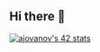 ## Hi there 👋
[![ajovanov's 42 stats](https://badge.mediaplus.ma/levi/ajovanov?1337Badge=off&42Network=off&UM6P=off)](https://github.com/oakoudad/badge42)

<!--
**andrijajovanovic98/andrijajovanovic98** is a ✨ _special_ ✨ repository because its `README.md` (this file) appears on your GitHub profile.

Here are some ideas to get you started:

- 🔭 I’m currently working on ...
- 🌱 I’m currently learning ...
- 👯 I’m looking to collaborate on ...
- 🤔 I’m looking for help with ...
- 💬 Ask me about ...
- 📫 How to reach me: ...
- 😄 Pronouns: ...
- ⚡ Fun fact: ...
-->

